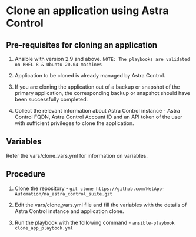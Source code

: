 Clone an application using Astra Control
=====

Pre-requisites for cloning an application
------------

1. Ansible with version 2.9 and above.
`NOTE: The playbooks are validated on RHEL 8 & Ubuntu 20.04 machines`

2. Application to be cloned is already managed by Astra Control.

3. If you are cloning the application out of a backup or snapshot of the primary application, the corresponding backup or snapshot should have been successfully completed.

4. Collect the relevant information about Astra Control instance - Astra Control FQDN, Astra Control Account ID and an API token of the user with sufficient privileges to clone the application. 


Variables 
---------

Refer the vars/clone_vars.yml for information on variables.


Procedure 
--------

1. Clone the repository - `git clone https://github.com/NetApp-Automation/na_astra_control_suite.git`

2. Edit the vars/clone_vars.yml file and fill the variables with the details of Astra Control instance and application clone.

3. Run the playbook with the following command - `ansible-playbook clone_app_playbook.yml`
